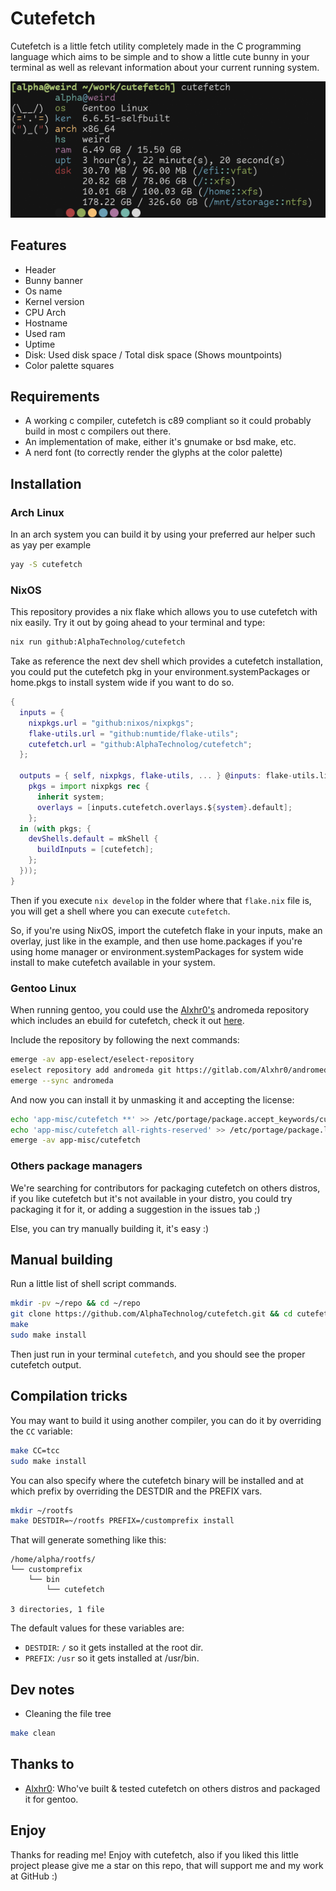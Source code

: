# Cutefetch

Cutefetch is a little fetch utility completely made in the C programming language
which aims to be simple and to show a little cute bunny in your terminal as well as
relevant information about your current running system.

![banner](./assets/banner.png)

## Features

- Header
- Bunny banner
- Os name
- Kernel version
- CPU Arch
- Hostname
- Used ram
- Uptime
- Disk: Used disk space / Total disk space (Shows mountpoints)
- Color palette squares

## Requirements

- A working c compiler, cutefetch is c89 compliant so it could probably build in most c compilers out there.
- An implementation of make, either it's gnumake or bsd make, etc.
- A nerd font (to correctly render the glyphs at the color palette)

## Installation

### Arch Linux

In an arch system you can build it by using your preferred aur helper such as yay per example

```sh
yay -S cutefetch
```

### NixOS

This repository provides a nix flake which allows you to use cutefetch with nix easily. Try it out by going ahead to your terminal and type:

```sh
nix run github:AlphaTechnolog/cutefetch
```

Take as reference the next dev shell which provides a cutefetch installation, you could put the cutefetch pkg in your environment.systemPackages or home.pkgs to install system wide if you want to do so.

```nix
{
  inputs = {
    nixpkgs.url = "github:nixos/nixpkgs";
    flake-utils.url = "github:numtide/flake-utils";
    cutefetch.url = "github:AlphaTechnolog/cutefetch";
  };

  outputs = { self, nixpkgs, flake-utils, ... } @inputs: flake-utils.lib.eachDefaultSystem(system: let
    pkgs = import nixpkgs rec {
      inherit system;
      overlays = [inputs.cutefetch.overlays.${system}.default];
    };
  in (with pkgs; {
    devShells.default = mkShell {
      buildInputs = [cutefetch];
    };
  }));
}
```

Then if you execute `nix develop` in the folder where that `flake.nix` file is, you will
get a shell where you can execute `cutefetch`.

So, if you're using NixOS, import the cutefetch flake in your inputs, make an overlay,
just like in the example, and then use home.packages if you're using home manager
or environment.systemPackages for system wide install to make cutefetch available in your
system.

### Gentoo Linux

When running gentoo, you could use the [Alxhr0's](https://github.com/Alxhr0) andromeda repository which includes an
ebuild for cutefetch, check it out [here](https://gitlab.com/Alxhr0/andromeda).

Include the repository by following the next commands:

```sh
emerge -av app-eselect/eselect-repository
eselect repository add andromeda git https://gitlab.com/Alxhr0/andromeda.git
emerge --sync andromeda
```

And now you can install it by unmasking it and accepting the license:

```sh
echo 'app-misc/cutefetch **' >> /etc/portage/package.accept_keywords/cutefetch
echo 'app-misc/cutefetch all-rights-reserved' >> /etc/portage/package.license/cutefetch
emerge -av app-misc/cutefetch
```

### Others package managers

We're searching for contributors for packaging cutefetch on others distros, if you like cutefetch
but it's not available in your distro, you could try packaging it for it, or adding a suggestion in the issues tab ;)

Else, you can try manually building it, it's easy :)

## Manual building

Run a little list of shell script commands.

```sh
mkdir -pv ~/repo && cd ~/repo
git clone https://github.com/AlphaTechnolog/cutefetch.git && cd cutefetch
make
sudo make install
```

Then just run in your terminal `cutefetch`, and you should see the proper cutefetch output.

## Compilation tricks

You may want to build it using another compiler, you can do it by overriding the
`CC` variable:

```sh
make CC=tcc
sudo make install
```

You can also specify where the cutefetch binary will be installed and at which prefix by overriding the DESTDIR and the PREFIX vars.

```sh
mkdir ~/rootfs
make DESTDIR=~/rootfs PREFIX=/customprefix install
```

That will generate something like this:

```
/home/alpha/rootfs/
└── customprefix
    └── bin
        └── cutefetch

3 directories, 1 file
```

The default values for these variables are:

- `DESTDIR`: `/` so it gets installed at the root dir.
- `PREFIX`: `/usr` so it gets installed at /usr/bin.

## Dev notes

- Cleaning the file tree

```sh
make clean
```

## Thanks to

- [Alxhr0](https://github.com/Alxhr0): Who've built & tested cutefetch on others distros and packaged it for gentoo.

## Enjoy

Thanks for reading me! Enjoy with cutefetch, also if you liked this little project
please give me a star on this repo, that will support me and my work at GitHub :)
